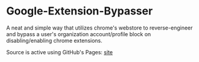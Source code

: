# Google-Extension-Bypasser
A neat and simple way that utilizes chrome's webstore to reverse-engineer and bypass a user's organization account/profile block on disabling/enabling chrome extensions.

Source is active using GitHub's Pages:
[site](https://livxy.github.io/Google-Extension-Bypasser/site.js)
